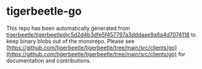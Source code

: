 # tigerbeetle-go
This repo has been automatically generated from [tigerbeetle/tigerbeetle@c5d2d4b3dfe5f457797a3dddaae9a6a4d7074118](https://github.com/tigerbeetle/tigerbeetle/commit/c5d2d4b3dfe5f457797a3dddaae9a6a4d7074118) to keep binary blobs out of the monorepo. Please see [https://github.com/tigerbeetle/tigerbeetle/tree/main/src/clients/go](https://github.com/tigerbeetle/tigerbeetle/tree/main/src/clients/go) for documentation and contributions.
